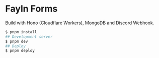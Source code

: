 # Fayln Forms

Build with Hono (Cloudflare Workers), MongoDB and Discord Webhook.

```bash
$ pnpm install
## Development server
$ pnpm dev
## Deploy
$ pnpm deploy
```
